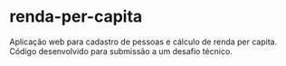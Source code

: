 # renda-per-capita
Aplicação web para cadastro de pessoas e cálculo de renda per capita. Código desenvolvido para submissão a um desafio técnico.
